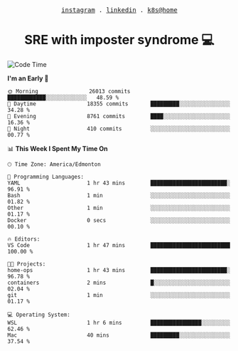 <p align="center">
  <samp>
    <a href="https://www.instagram.com/lildrunkensmurf/">instagram</a> .
    <a href="https://www.linkedin.com/in/joryirving/">linkedin</a> .
    <a href="https://github.com/joryirving/k3s-home-cluster">k8s@home</a>
  </samp>
</p>

<h1 align="center">
  SRE with imposter syndrome 💻
</h1>

<!--START_SECTION:waka-->
![Code Time](http://img.shields.io/badge/Code%20Time-155%20hrs%2057%20mins-blue)

**I'm an Early 🐤** 

```text
🌞 Morning                26013 commits       ████████████░░░░░░░░░░░░░   48.59 % 
🌆 Daytime                18355 commits       █████████░░░░░░░░░░░░░░░░   34.28 % 
🌃 Evening                8761 commits        ████░░░░░░░░░░░░░░░░░░░░░   16.36 % 
🌙 Night                  410 commits         ░░░░░░░░░░░░░░░░░░░░░░░░░   00.77 % 
```


📊 **This Week I Spent My Time On** 

```text
🕑︎ Time Zone: America/Edmonton

💬 Programming Languages: 
YAML                     1 hr 43 mins        ████████████████████████░   96.91 % 
Bash                     1 min               ░░░░░░░░░░░░░░░░░░░░░░░░░   01.82 % 
Other                    1 min               ░░░░░░░░░░░░░░░░░░░░░░░░░   01.17 % 
Docker                   0 secs              ░░░░░░░░░░░░░░░░░░░░░░░░░   00.10 % 

🔥 Editors: 
VS Code                  1 hr 47 mins        █████████████████████████   100.00 % 

🐱‍💻 Projects: 
home-ops                 1 hr 43 mins        ████████████████████████░   96.78 % 
containers               2 mins              █░░░░░░░░░░░░░░░░░░░░░░░░   02.04 % 
git                      1 min               ░░░░░░░░░░░░░░░░░░░░░░░░░   01.17 % 

💻 Operating System: 
WSL                      1 hr 6 mins         ████████████████░░░░░░░░░   62.46 % 
Mac                      40 mins             █████████░░░░░░░░░░░░░░░░   37.54 % 
```


<!--END_SECTION:waka-->